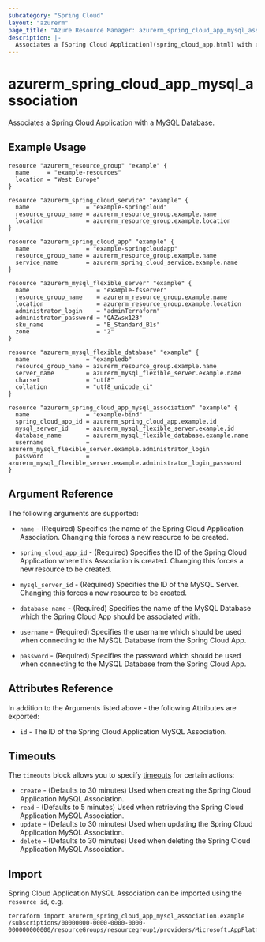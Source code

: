 ```yaml
---
subcategory: "Spring Cloud"
layout: "azurerm"
page_title: "Azure Resource Manager: azurerm_spring_cloud_app_mysql_association"
description: |-
  Associates a [Spring Cloud Application](spring_cloud_app.html) with a [MySQL Database](mysql_database.html).
---
```


# azurerm_spring_cloud_app_mysql_association

Associates a [Spring Cloud Application](spring_cloud_app.html) with a [MySQL Database](mysql_database.html).

## Example Usage

```hcl
resource "azurerm_resource_group" "example" {
  name     = "example-resources"
  location = "West Europe"
}

resource "azurerm_spring_cloud_service" "example" {
  name                = "example-springcloud"
  resource_group_name = azurerm_resource_group.example.name
  location            = azurerm_resource_group.example.location
}

resource "azurerm_spring_cloud_app" "example" {
  name                = "example-springcloudapp"
  resource_group_name = azurerm_resource_group.example.name
  service_name        = azurerm_spring_cloud_service.example.name
}

resource "azurerm_mysql_flexible_server" "example" {
  name                   = "example-fsserver"
  resource_group_name    = azurerm_resource_group.example.name
  location               = azurerm_resource_group.example.location
  administrator_login    = "adminTerraform"
  administrator_password = "QAZwsx123"
  sku_name               = "B_Standard_B1s"
  zone                   = "2"
}

resource "azurerm_mysql_flexible_database" "example" {
  name                = "exampledb"
  resource_group_name = azurerm_resource_group.example.name
  server_name         = azurerm_mysql_flexible_server.example.name
  charset             = "utf8"
  collation           = "utf8_unicode_ci"
}

resource "azurerm_spring_cloud_app_mysql_association" "example" {
  name                = "example-bind"
  spring_cloud_app_id = azurerm_spring_cloud_app.example.id
  mysql_server_id     = azurerm_mysql_flexible_server.example.id
  database_name       = azurerm_mysql_flexible_database.example.name
  username            = azurerm_mysql_flexible_server.example.administrator_login
  password            = azurerm_mysql_flexible_server.example.administrator_login_password
}
```

## Argument Reference

The following arguments are supported:

* `name` - (Required) Specifies the name of the Spring Cloud Application Association. Changing this forces a new resource to be created.

* `spring_cloud_app_id` - (Required) Specifies the ID of the Spring Cloud Application where this Association is created. Changing this forces a new resource to be created.

* `mysql_server_id` - (Required) Specifies the ID of the MySQL Server. Changing this forces a new resource to be created.

* `database_name` - (Required) Specifies the name of the MySQL Database which the Spring Cloud App should be associated with.

* `username` - (Required) Specifies the username which should be used when connecting to the MySQL Database from the Spring Cloud App.

* `password` - (Required) Specifies the password which should be used when connecting to the MySQL Database from the Spring Cloud App.

## Attributes Reference

In addition to the Arguments listed above - the following Attributes are exported:

* `id` - The ID of the Spring Cloud Application MySQL Association.

## Timeouts

The `timeouts` block allows you to specify [timeouts](https://www.terraform.io/language/resources/syntax#operation-timeouts) for certain actions:

* `create` - (Defaults to 30 minutes) Used when creating the Spring Cloud Application MySQL Association.
* `read` - (Defaults to 5 minutes) Used when retrieving the Spring Cloud Application MySQL Association.
* `update` - (Defaults to 30 minutes) Used when updating the Spring Cloud Application MySQL Association.
* `delete` - (Defaults to 30 minutes) Used when deleting the Spring Cloud Application MySQL Association.

## Import

Spring Cloud Application MySQL Association can be imported using the `resource id`, e.g.

```shell
terraform import azurerm_spring_cloud_app_mysql_association.example /subscriptions/00000000-0000-0000-0000-000000000000/resourceGroups/resourcegroup1/providers/Microsoft.AppPlatform/spring/service1/apps/app1/bindings/bind1
```
